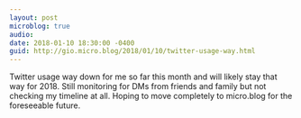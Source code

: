 ```yaml
---
layout: post
microblog: true
audio: 
date: 2018-01-10 18:30:00 -0400
guid: http://gio.micro.blog/2018/01/10/twitter-usage-way.html
---
```

Twitter usage way down for me so far this month and will likely stay that way for 2018. Still monitoring for DMs from friends and family but not checking my timeline at all. Hoping to move completely to micro.blog for the foreseeable future. 
